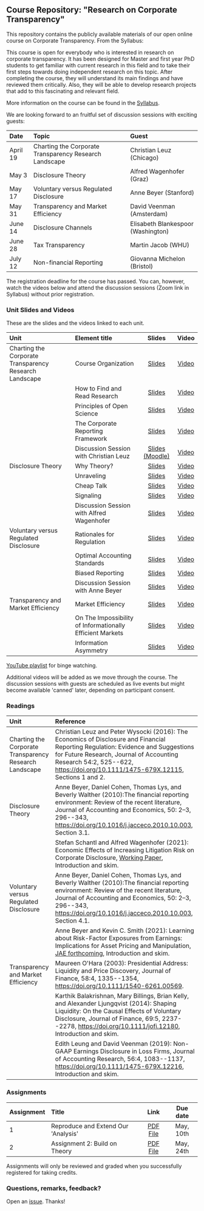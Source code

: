 ## Course Repository: "Research on Corporate Transparency"

This repository contains the publicly available materials of our open online course on Corporate Transparency. From the Syllabus:

This course is open for everybody who is interested in research on corporate transparency. It has been designed for Master and first year PhD students to get familiar with current research in this field and to take their first steps towards doing independent research on this topic. After completing the course, they will understand its main findings and have reviewed them critically. Also, they will be able to develop research projects that add to this fascinating and relevant field.

More information on the course can be found in the [Syllabus](rescorptrans_syllabus.pdf).

We are looking forward to an fruitful set of discussion sessions with exciting guests:

| Date | Topic | Guest|
|:-----|:------|:-----|
|April 19 | Charting the Corporate Transparency Research Landscape | Christian Leuz (Chicago) |
|May 3 | Disclosure Theory | Alfred Wagenhofer (Graz) |
|May 17 | Voluntary versus Regulated Disclosure | Anne Beyer (Stanford) |
|May 31 | Transparency and Market Efficiency | David Veenman (Amsterdam) |
|June 14 | Disclosure Channels | Elisabeth Blankespoor (Washington) |
|June 28 | Tax Transparency	| Martin Jacob (WHU) | 
|July 12 | Non-financial Reporting | Giovanna Michelon (Bristol) |

The registration deadline for the course has passed. You can, however, watch the videos below and attend the discussion sessions (Zoom link in Syllabus) without prior registration. 


### Unit Slides and Videos

These are the slides and the videos linked to each unit.

| Unit | Element title | Slides | Video |
|:-----|:------|:---:|:---:|
|Charting the Corporate Transparency Research Landscape|Course Organization|[Slides](https://raw.githubusercontent.com/trr266/rescorptrans/main/slides/unit1_element00.pdf)|[Video](https://youtu.be/vyq_J7DXi94)|
||How to Find and Read Research|[Slides](https://raw.githubusercontent.com/trr266/rescorptrans/main/slides/unit1_element01.pdf)|[Video](https://youtu.be/jpixYIGLxfM)|
||Principles of Open Science|[Slides](https://raw.githubusercontent.com/trr266/rescorptrans/main/slides/unit1_element02.pdf)|[Video](https://youtu.be/4L7FQPU_6Jg)|
||The Corporate Reporting Framework|[Slides](https://raw.githubusercontent.com/trr266/rescorptrans/main/slides/unit1_element03.pdf)|[Video](https://youtu.be/ldH9EyhfUUo)|
||Discussion Session with Christian Leuz|[Slides (Moodle)](https://moodle.hu-berlin.de/course/view.php?id=104133)|[Video](https://youtu.be/JukAbbR-Mb0)|
|Disclosure Theory|Why Theory?|[Slides](https://raw.githubusercontent.com/trr266/rescorptrans/main/slides/unit2_element04.pdf)|[Video](https://youtu.be/2Eqa-77VYRs)|
||Unraveling|[Slides](https://raw.githubusercontent.com/trr266/rescorptrans/main/slides/unit2_element05.pdf)|[Video](https://youtu.be/-NwcW-mn9k4)|
||Cheap Talk|[Slides](https://raw.githubusercontent.com/trr266/rescorptrans/main/slides/unit2_element06.pdf)|[Video](https://youtu.be/C_4hZvmyFxM)|
||Signaling|[Slides](https://raw.githubusercontent.com/trr266/rescorptrans/main/slides/unit2_element07.pdf)|[Video](https://youtu.be/kRiNA4XwOCk)|
||Discussion Session with Alfred Wagenhofer|[Slides](https://raw.githubusercontent.com/trr266/rescorptrans/main/slides/unit2_wagenhofer.pdf)|[Video](https://youtu.be/pQpdO2SCnmc)|
|Voluntary versus Regulated Disclosure|Rationales for Regulation|[Slides](https://raw.githubusercontent.com/trr266/rescorptrans/main/slides/unit3_element08.pdf)|[Video](https://youtu.be/aACoTBZ6OY8)|
||Optimal Accounting Standards|[Slides](https://raw.githubusercontent.com/trr266/rescorptrans/main/slides/unit3_element09.pdf)|[Video](https://youtu.be/FT6o8jZlJNw)|
||Biased Reporting|[Slides](https://raw.githubusercontent.com/trr266/rescorptrans/main/slides/unit3_element10.pdf)|[Video](https://youtu.be/srfh75LSZoY)|
||Discussion Session with Anne Beyer|[Slides](https://raw.githubusercontent.com/trr266/rescorptrans/main/slides/unit3_beyer.pdf)|[Video](https://youtu.be/6vcRe-DBJpU)|
|Transparency and Market Efficiency|Market Efficiency|[Slides](https://raw.githubusercontent.com/trr266/rescorptrans/main/slides/unit4_element11.pdf)|[Video](https://youtu.be/sBTyuDH3-R4)|
||On The Impossibility of Informationally Efficient Markets|[Slides](https://raw.githubusercontent.com/trr266/rescorptrans/main/slides/unit4_element12.pdf)|[Video](https://youtu.be/sR0gbAA3pZs)|
||Information Asymmetry|[Slides](https://raw.githubusercontent.com/trr266/rescorptrans/main/slides/unit4_element13.pdf)|[Video](https://youtu.be/59w4G6CuIF0)|


[YouTube playlist](https://youtube.com/playlist?list=PL-9XqvJlFJ-73HljPIiKo1vD9E8BPt9xK) for binge watching.

Additional videos will be added as we move through the course. The discussion sessions with guests are scheduled as live events but might become available 'canned' later, depending on participant consent.


### Readings

| Unit | Reference |
|:-----|:----------|
|Charting the Corporate Transparency Research Landscape|Christian Leuz and Peter Wysocki (2016): The Economics of Disclosure and Financial Reporting Regulation: Evidence and Suggestions for Future Research, Journal of Accounting Research 54:2, 525--622,  https://doi.org/10.1111/1475-679X.12115, Sections 1 and 2.|
|Disclosure Theory|Anne Beyer, Daniel Cohen, Thomas Lys, and Beverly Walther (2010):The financial reporting environment: Review of the recent literature, Journal of Accounting and Economics, 50: 2–3, 296--343, https://doi.org/10.1016/j.jacceco.2010.10.003, Section 3.1.|
||Stefan Schantl and Alfred Wagenhofer (2021): Economic Effects of Increasing Litigation Risk on Corporate Disclosure, [Working Paper](https://www.dar.uzh.ch/dam/jcr:1ee45fc1-dc01-4cc3-b705-eef86c4971db/paper.pdf), Introduction and skim.|
|Voluntary versus Regulated Disclosure|Anne Beyer, Daniel Cohen, Thomas Lys, and Beverly Walther (2010):The financial reporting environment: Review of the recent literature, Journal of Accounting and Economics, 50: 2–3, 296--343, https://doi.org/10.1016/j.jacceco.2010.10.003, Section 4.1.|
||Anne Beyer and Kevin C. Smith (2021): Learning about Risk-Factor Exposures from Earnings: Implications for Asset Pricing and Manipulation, [JAE forthcoming](https://papers.ssrn.com/sol3/papers.cfm?abstract_id=3800379), Introduction and skim.|
|Transparency and Market Efficiency|Maureen O'Hara (2003): Presidential Address: Liquidity and Price Discovery, Journal of Finance, 58:4, 1335--1354, https://doi.org/10.1111/1540-6261.00569.|
||Karthik Balakrishnan, Mary Billings, Brian Kelly, and Alexander Ljungqvist (2014): Shaping Liquidity: On the Causal Effects of Voluntary Disclosure, Journal of Finance, 69:5, 2237--2278, https://doi.org/10.1111/jofi.12180, Introduction and skim.|
||Edith Leung and David Veenman (2019): Non-GAAP Earnings Disclosure in Loss Firms, Journal of Accounting Research, 56:4, 1083--1137, https://doi.org/10.1111/1475-679X.12216, Introduction and skim.|


### Assignments

| Assignment | Title | Link | Due date |
|:-----|:------|:---:|:---:|
|1|Reproduce and Extend Our 'Analysis'|[PDF File](https://raw.githubusercontent.com/trr266/rescorptrans/main/assignments/assignment1.pdf)|May, 10th|
|2|Assignment 2: Build on Theory|[PDF File](https://raw.githubusercontent.com/trr266/rescorptrans/main/assignments/assignment2.pdf)|May, 24th|

Assignments will only be reviewed and graded when you successfully registered for taking credits.


### Questions, remarks, feedback?

Open an [issue](https://github.com/trr266/rescorptrans/issues). Thanks!
